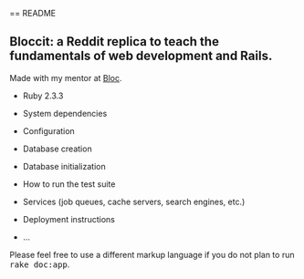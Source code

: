 == README

## Bloccit: a Reddit replica to teach the fundamentals of web development and Rails.

Made with my mentor at [Bloc](http://bloc.io).

* Ruby 2.3.3

* System dependencies

* Configuration

* Database creation

* Database initialization

* How to run the test suite

* Services (job queues, cache servers, search engines, etc.)

* Deployment instructions

* ...


Please feel free to use a different markup language if you do not plan to run
<tt>rake doc:app</tt>.
